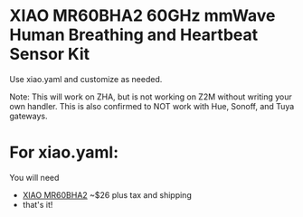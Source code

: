 
# XIAO MR60BHA2 60GHz mmWave Human Breathing and Heartbeat Sensor Kit
Use xiao.yaml and customize as needed.

Note: This will work on ZHA, but is not working on Z2M without writing your own handler.
This is also confirmed to NOT work with Hue, Sonoff, and Tuya gateways.

# For xiao.yaml:
You will need
* [XIAO MR60BHA2](https://www.amazon.com/dp/B0F3CCM5P6?ref=ppx_yo2ov_dt_b_fed_asin_title) ~$26 plus tax and shipping
* that's it!

